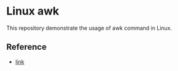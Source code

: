 # Linux awk

This repository demonstrate the usage of awk command in Linux.

## Reference
- [link](https://www.youtube.com/watch?v=43BNFcOdBlY)